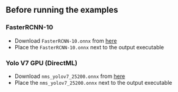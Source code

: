 ## Before running the examples

### FasterRCNN-10

* Download `FasterRCNN-10.onnx` from [here](https://github.com/onnx/models/tree/main/vision/object_detection_segmentation/faster-rcnn/model)
* Place the `FasterRCNN-10.onnx` next to the output executable


### Yolo V7 GPU (DirectML)

* Download `nms_yolov7_25200.onnx` from [here](https://github.com/PINTO0309/PINTO_model_zoo/tree/main/307_YOLOv7/post_process_gen_tools)
* Place the `nms_yolov7_25200.onnx` next to the output executable

